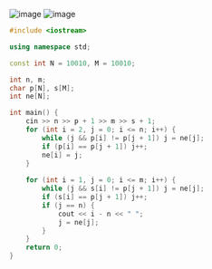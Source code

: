 ![image](https://cdn.jsdelivr.net/gh/XmchxUp/cloudimg@master/20220219/image.5yhygm5mzu40.webp)
![image](https://cdn.jsdelivr.net/gh/XmchxUp/cloudimg@master/20220219/image.6e1tndjuhlc0.webp)

```c++
#include <iostream>

using namespace std;

const int N = 10010, M = 10010;

int n, m;
char p[N], s[M];
int ne[N];

int main() {
    cin >> n >> p + 1 >> m >> s + 1;
    for (int i = 2, j = 0; i <= n; i++) {
        while (j && p[i] != p[j + 1]) j = ne[j];
        if (p[i] == p[j + 1]) j++;
        ne[i] = j;
    }
    
    for (int i = 1, j = 0; i <= m; i++) {
        while (j && s[i] != p[j + 1]) j = ne[j];
        if (s[i] == p[j + 1]) j++;
        if (j == n) {
            cout << i - n << " ";
            j = ne[j];
        }
    }
    return 0;
}
```